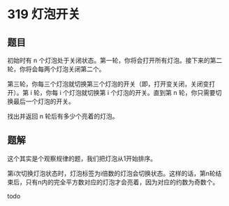 # 319 灯泡开关

## 题目

初始时有 n 个灯泡处于关闭状态。第一轮，你将会打开所有灯泡。接下来的第二轮，你将会每两个灯泡关闭第二个。

第三轮，你每三个灯泡就切换第三个灯泡的开关（即，打开变关闭，关闭变打开）。第 i 轮，你每 i 个灯泡就切换第 i 个灯泡的开关。直到第 n 轮，你只需要切换最后一个灯泡的开关。

找出并返回 n 轮后有多少个亮着的灯泡。

## 题解

这个其实是个观察规律的题，我们把灯泡从1开始排序。

第i次切换灯泡状态时，灯泡标签为i倍数的灯泡会切换状态。这样的话，第n轮结束后，只有n内的完全平方数对应的灯泡才会亮着，因为对应的约数为奇数个。

todo